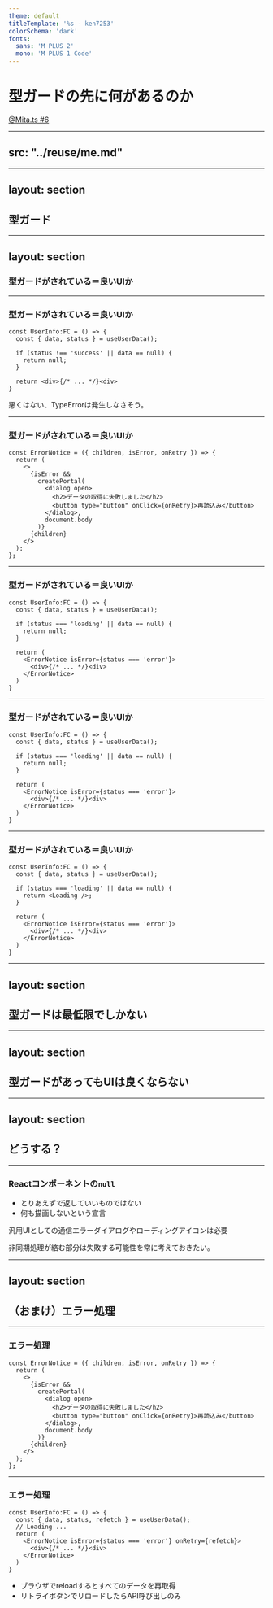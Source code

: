 ```yaml
---
theme: default
titleTemplate: '%s - ken7253'
colorSchema: 'dark'
fonts:
  sans: 'M PLUS 2'
  mono: 'M PLUS 1 Code'
---
```


# 型ガードの先に何があるのか
[@Mita.ts #6](https://mitats.connpass.com/event/353424/)

---
src: "../reuse/me.md"
---

---
layout: section
---

## 型ガード

---
layout: section
---

### 型ガードがされている＝良いUIか

---

### 型ガードがされている＝良いUIか

```tsx
const UserInfo:FC = () => {
  const { data, status } = useUserData();

  if (status !== 'success' || data == null) {
    return null;
  }

  return <div>{/* ... */}<div>
}
```

悪くはない、TypeErrorは発生しなさそう。

<!--
データ取得とUIの表示を表現しようとするとこのようなコードを書くことがあるような気がします。
これはエラーが起きない（特にTypeError）ので悪いコードではなさそう、でもいいコードでもないと思います。
-->

---

### 型ガードがされている＝良いUIか

```tsx
const ErrorNotice = ({ children, isError, onRetry }) => {
  return (
    <>
      {isError &&
        createPortal(
          <dialog open>
            <h2>データの取得に失敗しました</h2>
            <button type="button" onClick={onRetry}>再読込み</button>
          </dialog>,
          document.body
        )}
      {children}
    </>
  );
};
```

---

### 型ガードがされている＝良いUIか

```tsx
const UserInfo:FC = () => {
  const { data, status } = useUserData();

  if (status === 'loading' || data == null) {
    return null;
  }

  return (
    <ErrorNotice isError={status === 'error'}>
      <div>{/* ... */}<div>
    </ErrorNotice>
  )
}
```

---

### 型ガードがされている＝良いUIか

```tsx{4,9,11}
const UserInfo:FC = () => {
  const { data, status } = useUserData();

  if (status === 'loading' || data == null) {
    return null;
  }

  return (
    <ErrorNotice isError={status === 'error'}>
      <div>{/* ... */}<div>
    </ErrorNotice>
  )
}
```

---

### 型ガードがされている＝良いUIか

```tsx
const UserInfo:FC = () => {
  const { data, status } = useUserData();

  if (status === 'loading' || data == null) {
    return <Loading />;
  }

  return (
    <ErrorNotice isError={status === 'error'}>
      <div>{/* ... */}<div>
    </ErrorNotice>
  )
}
```

---
layout: section
---

## 型ガードは最低限でしかない

---
layout: section
---

## 型ガードがあってもUIは良くならない

---
layout: section
---

## どうする？

---

### Reactコンポーネントの`null`

- とりあえずで返していいものではない
- 何も描画しないという宣言

汎用UIとしての通信エラーダイアログやローディングアイコンは必要

非同期処理が絡む部分は失敗する可能性を常に考えておきたい。

---
layout: section
---

## （おまけ）エラー処理

---

### エラー処理

```tsx{8}
const ErrorNotice = ({ children, isError, onRetry }) => {
  return (
    <>
      {isError &&
        createPortal(
          <dialog open>
            <h2>データの取得に失敗しました</h2>
            <button type="button" onClick={onRetry}>再読込み</button>
          </dialog>,
          document.body
        )}
      {children}
    </>
  );
};
```

---

### エラー処理

```tsx
const UserInfo:FC = () => {
  const { data, status, refetch } = useUserData();
  // Loading ...
  return (
    <ErrorNotice isError={status === 'error'} onRetry={refetch}>
      <div>{/* ... */}<div>
    </ErrorNotice>
  )
}
```

- ブラウザでreloadするとすべてのデータを再取得
- リトライボタンでリロードしたらAPI呼び出しのみ